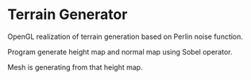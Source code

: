 # Terrain Generator
 OpenGL realization of terrain generation based on Perlin noise function.
 
 Program generate height map and normal map using Sobel operator.
 
 Mesh is generating from that height map.
